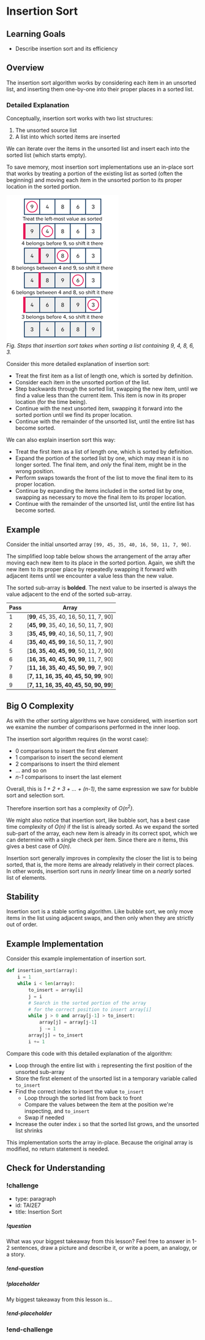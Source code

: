 # Insertion Sort

## Learning Goals

- Describe insertion sort and its efficiency

## Overview

The insertion sort algorithm works by considering each item in an unsorted list, and inserting them one-by-one into their proper places in a sorted list.

### Detailed Explanation

Conceptually, insertion sort works with two list structures:

1. The unsorted source list
2. A list into which sorted items are inserted

We can iterate over the items in the unsorted list and insert each into the sorted list (which starts empty).

To save memory, most insertion sort implementations use an in-place sort that works by treating a portion of the existing list as sorted (often the beginning) and moving each item in the unsorted portion to its proper location in the sorted portion.

![Insertion Sort Example. The list starts with 9, 4, 8, 6, 3. Treat the left-most value as sorted. 4 belongs before 9, so shift it there. 4, 9, 8, 6, 3. 8 belongs between 4 and 9, so shift it there. 4, 8, 9, 6, 3. 6 belongs between 4 and 8, so shift it there. 4, 6, 8, 9, 3. 3 belongs before 4, so shift it there. 3, 4, 6, 8, 9. The list is sorted.](../assets/sorting-algos_insertion-sort_small-example.png)  
*Fig. Steps that insertion sort takes when sorting a list containing 9, 4, 8, 6, 3.*

Consider this more detailed explanation of insertion sort:

- Treat the first item as a list of length one, which is sorted by definition.
- Consider each item in the unsorted portion of the list.
- Step backwards through the sorted list, swapping the new item, until we find a value less than the current item. This item is now in its proper location (for the time being).
- Continue with the next unsorted item, swapping it forward into the sorted portion until we find its proper location.
- Continue with the remainder of the unsorted list, until the entire list has become sorted.

We can also explain insertion sort this way:

- Treat the first item as a list of length one, which is sorted by definition.
- Expand the portion of the sorted list by one, which may mean it is no longer sorted. The final item, and _only_ the final item, might be in the wrong position.
- Perform swaps towards the front of the list to move the final item to its proper location.
- Continue by expanding the items included in the sorted list by one, swapping as necessary to move the final item to its proper location.
- Continue with the remainder of the unsorted list, until the entire list has become sorted.

## Example

Consider the initial unsorted array `[99, 45, 35, 40, 16, 50, 11, 7, 90]`.

The simplified loop table below shows the arrangement of the array after moving each new item to its place in the sorted portion. Again, we shift the new item to its proper place by repeatedly swapping it forward with adjacent items until we encounter a value less than the new value.

The sorted sub-array is **bolded**. The next value to be inserted is always the value adjacent to the end of the sorted sub-array.

| Pass | Array                                   |
| ---- | --------------------------------------- |
| 1    | [**99**, 45, 35, 40, 16, 50, 11, 7, 90] |
| 2    | [**45, 99**, 35, 40, 16, 50, 11, 7, 90] |
| 3    | [**35, 45, 99**, 40, 16, 50, 11, 7, 90] |
| 4    | [**35, 40, 45, 99**, 16, 50, 11, 7, 90] |
| 5    | [**16, 35, 40, 45, 99**, 50, 11, 7, 90] |
| 6    | [**16, 35, 40, 45, 50, 99**, 11, 7, 90] |
| 7    | [**11, 16, 35, 40, 45, 50, 99**, 7, 90] |
| 8    | [**7, 11, 16, 35, 40, 45, 50, 99**, 90] |
| 9    | [**7, 11, 16, 35, 40, 45, 50, 90, 99**] |

## Big O Complexity

As with the other sorting algorithms we have considered, with insertion sort we examine the number of comparisons performed in the inner loop.

The insertion sort algorithm requires (in the worst case):

- 0 comparisons to insert the first element
- 1 comparison to insert the second element
- 2 comparisons to insert the third element
- ... and so on
- _n-1_ comparisons to insert the last element

Overall, this is _1 + 2 + 3 + ... + (n-1)_, the same expression we saw for bubble sort and selection sort.

Therefore insertion sort has a complexity of _O(n<sup>2</sup>)_.

We might also notice that insertion sort, like bubble sort, has a best case time complexity of _O(n)_ if the list is already sorted. As we expand the sorted sub-part of the array, each new item is already in its correct spot, which we can determine with a single check per item. Since there are _n_ items, this gives a best case of _O(n)_.

Insertion sort generally improves in complexity the closer the list is to being sorted, that is, the more items are already relatively in their correct places. In other words, insertion sort runs in _nearly_ linear time on a _nearly_ sorted list of elements.

## Stability

Insertion sort is a stable sorting algorithm. Like bubble sort, we only move items in the list using adjacent swaps, and then only when they are strictly out of order.

## Example Implementation

Consider this example implementation of insertion sort.

```python
def insertion_sort(array):
    i = 1
    while i < len(array):
        to_insert = array[i]
        j = i
        # Search in the sorted portion of the array
        # for the correct position to insert array[i]
        while j > 0 and array[j-1] > to_insert:
            array[j] = array[j-1]
            j -= 1
        array[j] = to_insert
        i += 1
```

Compare this code with this detailed explanation of the algorithm:

- Loop through the entire list with `i` representing the first position of the unsorted sub-array
- Store the first element of the unsorted list in a temporary variable called `to_insert`
- Find the correct index to insert the value `to_insert`
  - Loop through the sorted list from back to front
  - Compare the values between the item at the position we're inspecting, and `to_insert`
  - Swap if needed
- Increase the outer index `i` so that the sorted list grows, and the unsorted list shrinks

This implementation sorts the array in-place. Because the original array is modified, no return statement is needed.

## Check for Understanding

<!-- Question Takeaway -->
<!-- prettier-ignore-start -->
### !challenge
* type: paragraph
* id: TAl2E7
* title: Insertion Sort
##### !question

What was your biggest takeaway from this lesson? Feel free to answer in 1-2 sentences, draw a picture and describe it, or write a poem, an analogy, or a story.

##### !end-question
##### !placeholder

My biggest takeaway from this lesson is...

##### !end-placeholder
### !end-challenge
<!-- prettier-ignore-end -->
